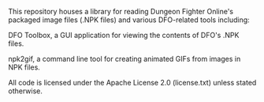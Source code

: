This repository houses a library for reading Dungeon Fighter Online's packaged image files (.NPK files) and various DFO-related tools including:

DFO Toolbox, a GUI application for viewing the contents of DFO's .NPK files.

npk2gif, a command line tool for creating animated GIFs from images in NPK files.

All code is licensed under the Apache License 2.0 (license.txt) unless stated otherwise.
